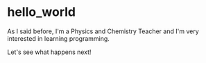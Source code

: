 # hello_world

As I said before, I'm a Physics and Chemistry Teacher and 
I'm very interested in learning programming.

Let's see what happens next!
